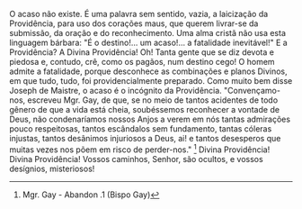 O acaso não existe. É uma palavra sem sentido, vazia, a laicização da Providência, para uso dos corações maus, que querem livrar-se da submissão, da oração e do reconhecimento. Uma alma cristã não usa esta linguagem bárbara: "É o destino!\... um acaso!\... a fatalidade inevitável!" E a Providência? A Divina Providência! Oh! Tanta gente que se diz devota e piedosa e, contudo, crê, como os pagãos, num destino cego! O homem admite a fatalidade, porque desconhece as combinações e planos Divinos, em que tudo, tudo, foi providencialmente preparado. Como muito bem disse Joseph de Maistre, o acaso é o incógnito da Providência. "Convençamo-nos, escreveu Mgr. Gay, de que, se no meio de tantos acidentes de todo gênero de que a vida está cheia, soubéssemos reconhecer a vontade de Deus, não condenaríamos nossos Anjos a verem em nós tantas admirações pouco respeitosas, tantos escândalos sem fundamento, tantas cóleras injustas, tantos desânimos injuriosos a Deus, ai! e tantos desesperos que muitas vezes nos põem em risco de perder-nos." [^1] Divina Providência! Divina Providência! Vossos caminhos, Senhor, são ocultos, e vossos desígnios, misteriosos!

[^1]: Mgr. Gay - Abandon .1 (Bispo Gay)